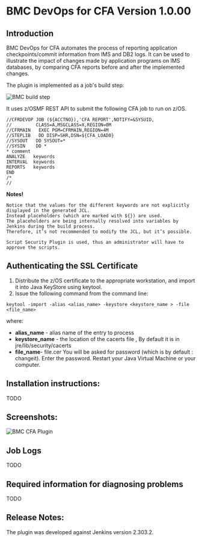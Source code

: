 # BMC DevOps for CFA Version 1.0.00

## Introduction
BMC DevOps for CFA automates the process of reporting application checkpoints/commit information from IMS and DB2 logs. It can be used to illustrate the impact of changes made by application programs on IMS databases, by comparing CFA reports before and after the implemented changes.

The plugin is implemented as a job's build step:

![BMC build step](https://github.com/jenkinsci/bmc-cfa-plugin/blob/main/src/main/webapp/images/bmc_build_step.jpg)

It uses z/OSMF REST API to submit the following CFA job to run on z/OS.
```
//CFRDEVOP JOB (${ACCTNO}),'CFA REPORT',NOTIFY=&SYSUID,
//         CLASS=A,MSGCLASS=X,REGION=0M
//CFRMAIN   EXEC PGM=CFRMAIN,REGION=4M                       
//STEPLIB   DD DISP=SHR,DSN=${CFA_LOAD0} 
//SYSOUT   DD SYSOUT=*                
//SYSIN    DD *                       
* comment
ANALYZE   keywords
INTERVAL  keywords
REPORTS   keywords
END
/*
//
```

**Notes!**
```
Notice that the values for the different keywords are not explicitly displayed in the generated JCL.
Instead placeholders (which are marked with ${}) are used.
The placeholders are being internally resolved into variables by Jenkins during the build process.
Therefore, it’s not recommended to modify the JCL, but it’s possible.
```
```
Script Security Plugin is used, thus an administrator will have to approve the scripts.
```

## Authenticating the SSL Certificate
1. Distribute the z/OS certificate to the appropriate workstation, and import it into Java KeyStore using keytool.
2. Issue the following command from the command line:
```
keytool -import -alias <alias_name> -keystore <keystore_name > -file <file_name>
```
where:
- **alias_name** - alias name of the entry to process
- **keystore_name** - the location of the cacerts file , By default it is in jre/lib/security/cacerts
- **file_name**- file.cer
You will be asked for password (which is by default : changeit). Enter the password.
Restart your Java Virtual Machine or your computer.

## Installation instructions:
TODO

## Screenshots:
![BMC CFA Plugin](https://github.com/jenkinsci/bmc-cfa-plugin/blob/main/src/main/webapp/images/cfa_plugin.JPG)

## Job Logs
TODO
## Required information for diagnosing problems
TODO
## Release Notes:
The plugin was developed against Jenkins version 2.303.2.
